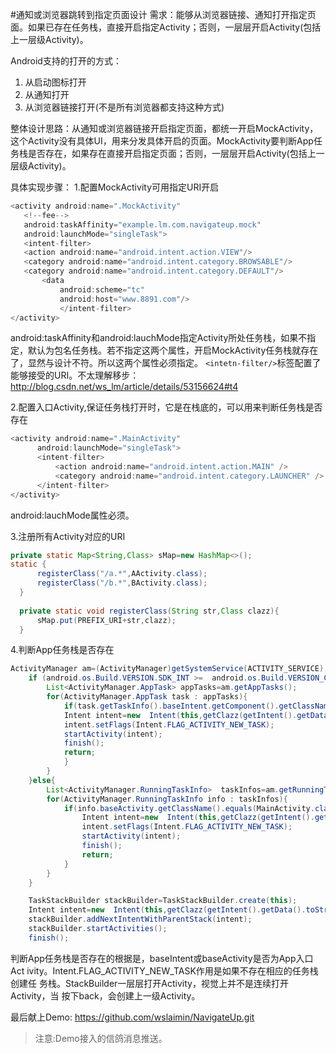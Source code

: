 ﻿#通知或浏览器跳转到指定页面设计
需求：能够从浏览器链接、通知打开指定页面。如果已存在任务栈，直接开启指定Activity；否则，一层层开启Activity(包括上一层级Activity)。

Android支持的打开的方式：

 1. 从启动图标打开
 2. 从通知打开
 3. 从浏览器链接打开(不是所有浏览器都支持这种方式)

 整体设计思路：从通知或浏览器链接开启指定页面，都统一开启MockActivity，这个Activity没有具体UI，用来分发具体开启的页面。MockActivity要判断App任务栈是否存在，如果存在直接开启指定页面；否则，一层层开启Activity(包括上一层级Activity)。
 
 具体实现步骤：
 1.配置MockActivity可用指定URI开启
 
 ```java
 <activity android:name=".MockActivity"
    <!--fee-->
    android:taskAffinity="example.lm.com.navigateup.mock"
    android:launchMode="singleTask">
    <intent-filter>
    <action android:name="android.intent.action.VIEW"/>
    <category android:name="android.intent.category.BROWSABLE"/>
    <category android:name="android.intent.category.DEFAULT"/>
        <data
            android:scheme="tc"
            android:host="www.8891.com"/>
            </intent-filter>
</activity>
 ```
 
 android:taskAffinity和android:lauchMode指定Activity所处任务栈，如果不指定，默认为包名任务栈。若不指定这两个属性，开启MockActivity任务栈就存在了，显然与设计不符。所以这两个属性必须指定。
`<intetn-filter/>`标签配置了能够接受的URI。不太理解移步：
http://blog.csdn.net/ws_lm/article/details/53156624#t4

  2.配置入口Activity,保证任务栈打开时，它是在栈底的，可以用来判断任务栈是否存在
  
  ```java
  <activity android:name=".MainActivity"
        android:launchMode="singleTask">
        <intent-filter>
            <action android:name="android.intent.action.MAIN" />
            <category android:name="android.intent.category.LAUNCHER" />
        </intent-filter>
</activity>
  ```
  
  android:lauchMode属性必须。  
  
  3.注册所有Activity对应的URI
  
  ```java
  private static Map<String,Class> sMap=new HashMap<>();
  static {
        registerClass("/a.*",AActivity.class);
        registerClass("/b.*",BActivity.class);
    }
    
    private static void registerClass(String str,Class clazz){
        sMap.put(PREFIX_URI+str,clazz);
    }
  ```
  
  4.判断App任务栈是否存在

 ```java
 ActivityManager am=(ActivityManager)getSystemService(ACTIVITY_SERVICE);
     if (android.os.Build.VERSION.SDK_INT >=  android.os.Build.VERSION_CODES.LOLLIPOP) {
         List<ActivityManager.AppTask> appTasks=am.getAppTasks();
         for(ActivityManager.AppTask task : appTasks){
             if(task.getTaskInfo().baseIntent.getComponent().getClassNam e().equals(MainActivity.class.getName())){
             Intent intent=new  Intent(this,getClazz(getIntent().getData().toString()));
             intent.setFlags(Intent.FLAG_ACTIVITY_NEW_TASK);
             startActivity(intent);
             finish();
             return;
             }
         }
     }else{
         List<ActivityManager.RunningTaskInfo>  taskInfos=am.getRunningTasks(Integer.MAX_VALUE);
         for(ActivityManager.RunningTaskInfo info : taskInfos){
             if(info.baseActivity.getClassName().equals(MainActivity.cla ss.getName())){
                 Intent intent=new  Intent(this,getClazz(getIntent().getData().toString()));
                 intent.setFlags(Intent.FLAG_ACTIVITY_NEW_TASK);
                 startActivity(intent);
                 finish();
                 return;
             }
         }
     }
 
     TaskStackBuilder stackBuilder=TaskStackBuilder.create(this);
     Intent intent=new  Intent(this,getClazz(getIntent().getData().toString()));
     stackBuilder.addNextIntentWithParentStack(intent);
     stackBuilder.startActivities();
     finish();
 ```
 
 判断App任务栈是否存在的根据是，baseIntent或baseActivity是否为App入口Act ivity。Intent.FLAG_ACTIVITY_NEW_TASK作用是如果不存在相应的任务栈创建任 务栈。StackBuilder一层层打开Activity，视觉上并不是连续打开Activity，当 按下back，会创建上一级Activity。
 
最后献上Demo:
https://github.com/wslaimin/NavigateUp.git

>注意:Demo接入的信鸽消息推送。

 
